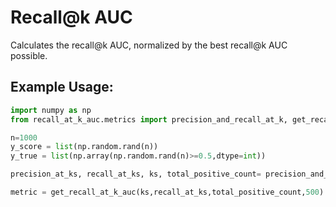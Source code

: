 Recall@k AUC
=======================================

Calculates the recall@k AUC, normalized by the best recall@k AUC possible.

Example Usage:
-------------

```python
import numpy as np
from recall_at_k_auc.metrics import precision_and_recall_at_k, get_recall_at_k_auc

n=1000
y_score = list(np.random.rand(n)) 
y_true = list(np.array(np.random.rand(n)>=0.5,dtype=int))

precision_at_ks, recall_at_ks, ks, total_positive_count= precision_and_recall_at_k(y_true,y_score)

metric = get_recall_at_k_auc(ks,recall_at_ks,total_positive_count,500)
```

